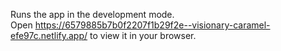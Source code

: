 

Runs the app in the development mode.\
Open https://6579885b7b0f2207f1b29f2e--visionary-caramel-efe97c.netlify.app/ to view it in your browser.

